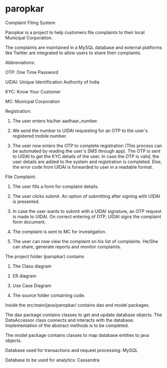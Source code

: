 # paropkar
Complaint Filing System


Paropkar is a project to help customers file complaints to their local Municipal Corporation.

The complaints are maintained in a MySQL database and external platforms like Twitter are integrated to allow users to share their complaints.

Abbreviations:

OTP: One Time Password

UIDAI: Unique Identification Authority of India

KYC: Know Your Customer

MC: Municpal Corporation





Registration:

1) The user enters his/her aadhaar_number.

2) We send the number to UIDAI requesting for an OTP to the user's registered mobile number.

3) The user now enters the OTP to complete registration (This process can be automated by reading the user's SMS through app). The OTP is sent to UIDAI to get the KYC details of the user. In case the OTP is valid, the user details are added to the system and registration is completed. Else, the error code from UIDAI is forwarded to user in a readable format.

File Complaint:

1) The user fills a form for complaint details.

2) The user clicks submit. An option of submitting after signing with UIDAI is presented.

3) In case the user wants to submit with a UIDAI signature, an OTP request is made to UIDAI. On correct entering of OTP, UIDAI signs the complaint form document.

4) The complaint is sent to MC for investigation. 

5) The user can now view the complaint on his list of complaints. He/She can share, generate reports and monitor complaints.



The project folder (paropkar) contains

1) The Class diagram

2) ER diagram 

3) Use Case Diagram

4) The source folder containing code.



Inside the src/main/java/paropkar/ contains dao and model packages.

The dao package contains classes to get and update database objects. The DataAccessor class connects and interacts with the database. Implementation of the abstract methods is to be completed.

The model package contains classes to map database entities to java objects.

Database used for transactions and request processing: MySQL


Database to be used for analytics: Cassandra
